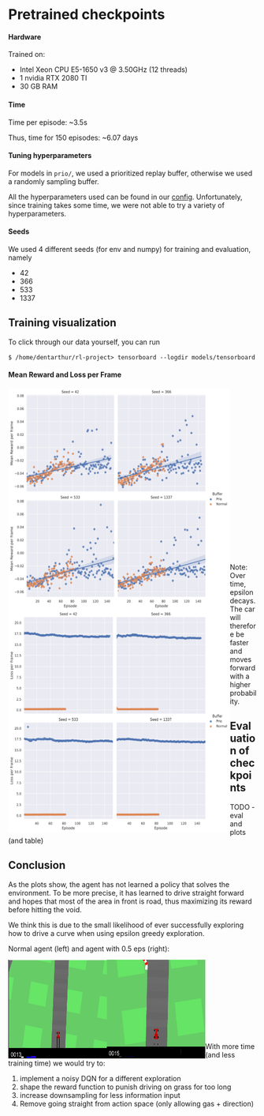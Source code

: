 # Pretrained checkpoints

#### Hardware
Trained on:
 * Intel Xeon CPU E5-1650 v3 @ 3.50GHz (12 threads)
 * 1 nvidia RTX 2080 TI
 * 30 GB RAM

#### Time
Time per episode: ~3.5s

Thus, time for 150 episodes: ~6.07 days

#### Tuning hyperparameters

For models in `prio/`, we used a prioritized replay buffer,
otherwise we used a randomly sampling buffer.

All the hyperparameters used can be found in our [config](https://github.com/Dschimm/rl-project/blob/main/src/config.py).
Unfortunately, since training takes some time, we were not able to try a variety of hyperparameters.

#### Seeds
We used 4 different seeds (for env and numpy) for training and evaluation, namely
 * 42
 * 366
 * 533
 * 1337

## Training visualization

To click through our data yourself, you can run 
```
$ /home/dentarthur/rl-project> tensorboard --logdir models/tensorboard
```
#### Mean Reward and Loss per Frame

<img src="https://github.com/Dschimm/rl-project/blob/main/images/trainreward.svg" width="450" height="450" align="left">

<img src="https://github.com/Dschimm/rl-project/blob/main/images/trainloss.svg" width="450" height="450" align="left">
</br></br></br></br></br></br></br></br></br></br>
</br></br></br></br></br></br></br></br></br></br>

Note: Over time, epsilon decays. The car will therefore be faster and moves forward with a higher probability.

## Evaluation of checkpoints

TODO - eval and plots (and table)

## Conclusion

As the plots show, the agent has not learned a policy that solves the environment.
To be more precise, it has learned to drive straight forward and hopes that most of the area in front is road, thus maximizing its reward before hitting the void.

We think this is due to the small likelihood of ever successfully exploring how to drive a curve when using epsilon greedy exploration.

Normal agent (left) and agent with 0.5 eps (right):

<img src="https://github.com/Dschimm/rl-project/blob/main/images/1337.gif" width="200" height="200" align="left"> 

<img src="https://github.com/Dschimm/rl-project/blob/main/images/1337epsgreedy.gif" width="200" height="200" align="left"> 
</br>
</br></br></br></br></br>
</br>
</br>
</br>

With more time (and less training time) we would try to:
 1. implement a noisy DQN for a different exploration
 2. shape the reward function to punish driving on grass for too long
 3. increase downsampling for less information input
 4. Remove going straight from action space (only allowing gas + direction)
